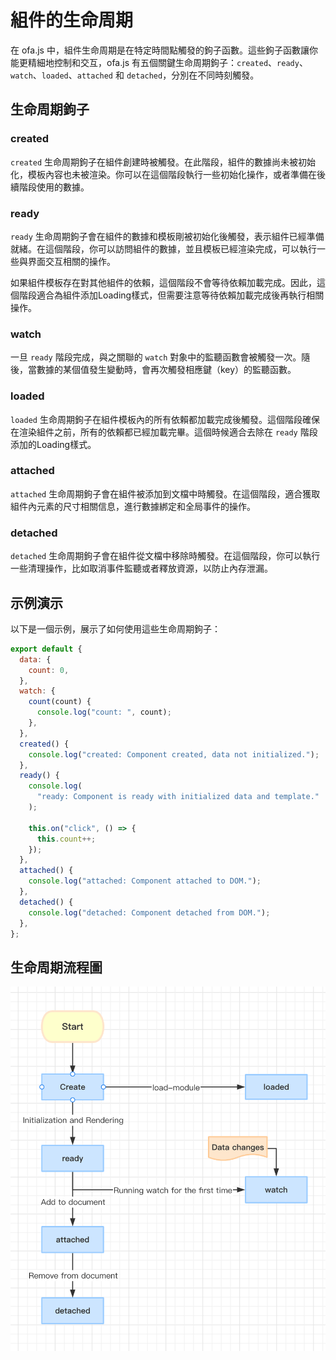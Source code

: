 # 組件的生命周期

在 ofa.js 中，組件生命周期是在特定時間點觸發的鉤子函數。這些鉤子函數讓你能更精細地控制和交互，ofa.js 有五個關鍵生命周期鉤子：`created`、`ready`、`watch`、`loaded`、`attached` 和 `detached`，分別在不同時刻觸發。

## 生命周期鉤子

### created

`created` 生命周期鉤子在組件創建時被觸發。在此階段，組件的數據尚未被初始化，模板內容也未被渲染。你可以在這個階段執行一些初始化操作，或者準備在後續階段使用的數據。

### ready

`ready` 生命周期鉤子會在組件的數據和模板剛被初始化後觸發，表示組件已經準備就緒。在這個階段，你可以訪問組件的數據，並且模板已經渲染完成，可以執行一些與界面交互相關的操作。

如果組件模板存在對其他組件的依賴，這個階段不會等待依賴加載完成。因此，這個階段適合為組件添加Loading樣式，但需要注意等待依賴加載完成後再執行相關操作。

### watch

一旦 `ready` 階段完成，與之關聯的 `watch` 對象中的監聽函數會被觸發一次。隨後，當數據的某個值發生變動時，會再次觸發相應鍵（key）的監聽函數。

### loaded

`loaded` 生命周期鉤子在組件模板內的所有依賴都加載完成後觸發。這個階段確保在渲染組件之前，所有的依賴都已經加載完畢。這個時候適合去除在 `ready` 階段添加的Loading樣式。

### attached

`attached` 生命周期鉤子會在組件被添加到文檔中時觸發。在這個階段，適合獲取組件內元素的尺寸相關信息，進行數據綁定和全局事件的操作。

### detached

`detached` 生命周期鉤子會在組件從文檔中移除時觸發。在這個階段，你可以執行一些清理操作，比如取消事件監聽或者釋放資源，以防止內存泄漏。

## 示例演示

以下是一個示例，展示了如何使用這些生命周期鉤子：

```javascript
export default {
  data: {
    count: 0,
  },
  watch: {
    count(count) {
      console.log("count: ", count);
    },
  },
  created() {
    console.log("created: Component created, data not initialized.");
  },
  ready() {
    console.log(
      "ready: Component is ready with initialized data and template."
    );

    this.on("click", () => {
      this.count++;
    });
  },
  attached() {
    console.log("attached: Component attached to DOM.");
  },
  detached() {
    console.log("detached: Component detached from DOM.");
  },
};
```

## 生命周期流程圖

<img src="../../../publics/life-cycle.png" width="512" />
